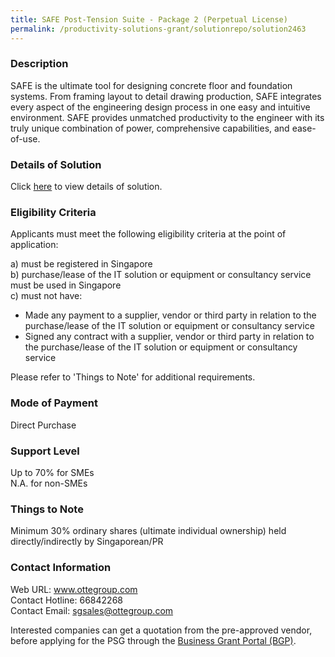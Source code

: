```yaml
---
title: SAFE Post-Tension Suite - Package 2 (Perpetual License)
permalink: /productivity-solutions-grant/solutionrepo/solution2463
---
```


### Description

SAFE is the ultimate tool for designing concrete floor and foundation systems. From framing layout to detail drawing production, SAFE integrates every aspect of the engineering design process in one easy and intuitive environment. SAFE provides unmatched productivity to the engineer with its truly unique combination of power, comprehensive capabilities, and ease-of-use.

### Details of Solution

Click <a href='https://www.gobusiness.gov.sg/images/psg/Otte_International__20210049_Desensitised_Annex_3_Part_2.pdf' target='_blank' rel='noopener'>here</a> to view details of solution.

### Eligibility Criteria

Applicants must meet the following eligibility criteria at the point of application:

a) must be registered in Singapore <br>
b) purchase/lease of the IT solution or equipment or consultancy service must be used in Singapore <br>
c) must not have:
- Made any payment to a supplier, vendor or third party in relation to the purchase/lease of the IT solution or equipment or consultancy service
- Signed any contract with a supplier, vendor or third party in relation to the purchase/lease of the IT solution or equipment or consultancy service

Please refer to 'Things to Note' for additional requirements.

### Mode of Payment
Direct Purchase

### Support Level
Up to 70% for SMEs <br>
N.A. for non-SMEs

### Things to Note
Minimum 30% ordinary shares (ultimate individual ownership) held directly/indirectly by Singaporean/PR

### Contact Information
Web URL: www.ottegroup.com <br>Contact Hotline: 66842268 <br>Contact Email: sgsales@ottegroup.com <br>

Interested companies can get a quotation from the pre-approved vendor, before applying for the PSG through the <a target='_blank' rel='noopener' href='https://www.businessgrants.gov.sg/'>Business Grant Portal (BGP)</a>.
